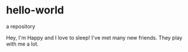 # hello-world
a repository 

Hey, I'm Happy and I love to sleep!
I've met many new friends. They play with me a lot.
